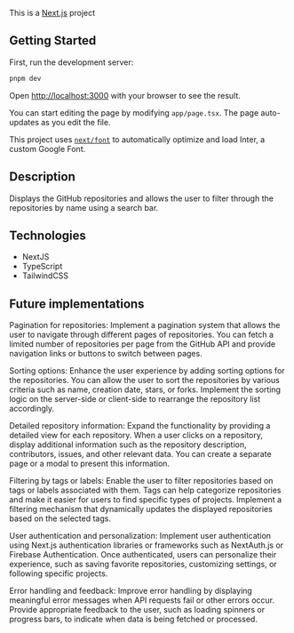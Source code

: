 This is a [Next.js](https://nextjs.org/) project 
## Getting Started

First, run the development server:

```bash
pnpm dev
```

Open [http://localhost:3000](http://localhost:3000) with your browser to see the result.

You can start editing the page by modifying `app/page.tsx`. The page auto-updates as you edit the file.

This project uses [`next/font`](https://nextjs.org/docs/basic-features/font-optimization) to automatically optimize and load Inter, a custom Google Font.

## Description

Displays the GitHub repositories and allows the user to filter through the repositories by name using a search bar. 

## Technologies

- NextJS 
- TypeScript
- TailwindCSS


## Future implementations 
Pagination for repositories: Implement a pagination system that allows the user to navigate through different pages of repositories. You can fetch a limited number of repositories per page from the GitHub API and provide navigation links or buttons to switch between pages.

Sorting options: Enhance the user experience by adding sorting options for the repositories. You can allow the user to sort the repositories by various criteria such as name, creation date, stars, or forks. Implement the sorting logic on the server-side or client-side to rearrange the repository list accordingly.

Detailed repository information: Expand the functionality by providing a detailed view for each repository. When a user clicks on a repository, display additional information such as the repository description, contributors, issues, and other relevant data. You can create a separate page or a modal to present this information.

Filtering by tags or labels: Enable the user to filter repositories based on tags or labels associated with them. Tags can help categorize repositories and make it easier for users to find specific types of projects. Implement a filtering mechanism that dynamically updates the displayed repositories based on the selected tags.

User authentication and personalization: Implement user authentication using Next.js authentication libraries or frameworks such as NextAuth.js or Firebase Authentication. Once authenticated, users can personalize their experience, such as saving favorite repositories, customizing settings, or following specific projects.

Error handling and feedback: Improve error handling by displaying meaningful error messages when API requests fail or other errors occur. Provide appropriate feedback to the user, such as loading spinners or progress bars, to indicate when data is being fetched or processed.
